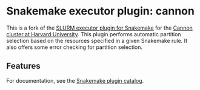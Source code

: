 # Snakemake executor plugin: cannon

This is a fork of the [SLURM executor plugin for Snakemake](https://github.com/snakemake/snakemake-executor-plugin-slurm) for the [Cannon cluster at Harvard University](https://docs.rc.fas.harvard.edu/kb/running-jobs/). This plugin performs automatic partition selection based on the resources specified in a given Snakemake rule. It also offers some error checking for partition selection.

## Features




For documentation, see the [Snakemake plugin catalog](https://snakemake.github.io/snakemake-plugin-catalog/plugins/executor/slurm.html).
